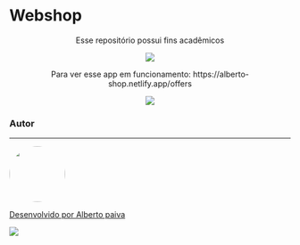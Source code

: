 # Webshop







<p align="center">
  Esse repositório possui fins acadêmicos
</p>




<p align="center"> <img src="https://img.shields.io/badge/Angular-11.0.7-blue" ></p>

<p align="center"> Para ver esse app em funcionamento: https://alberto-shop.netlify.app/offers</p>

<p align="center"> <img src="https://i.postimg.cc/8kq5M6wc/e-shop.png"></p>

### Autor
---

<a href="https://avatars.githubusercontent.com/u/59654091?s=96&v=4">
 <img style="border-radius: 50%;" src="https://avatars.githubusercontent.com/u/59654091?s=96&v=4" width="100px;" alt=""/>
 <br />



Desenvolvido por Alberto paiva
<p> <img src="https://img.shields.io/badge/Linkedin-https%3A%2F%2Fwww.linkedin.com%2Fin%2Falberto--paiva--8ba467137%2F-blue"> </p>

